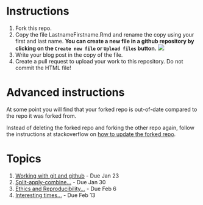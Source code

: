 # Instructions

1. Fork this repo. 
2. Copy the file LastnameFirstname.Rmd and rename the copy using your first and last name.
**You can create a new file in a github repository by clicking on the `Create new file` or `Upload files` button.**
![](images/create-file.png)
3. Write your blog post in the copy of the file.
4. Create a pull request to upload your work to this repository. Do not commit the HTML file!

# Advanced instructions

At some point you will find that your forked repo is out-of-date compared to the repo it was forked from. 

Instead of deleting the forked repo and forking the other repo again, follow the instructions at stackoverflow on [how to update the forked repo](http://stackoverflow.com/questions/20984802/how-can-i-keep-my-fork-in-sync-without-adding-a-separate-remote/21131381#21131381).


# Topics

1. [Working with git and github](https://github.com/stat585-at-ISU/blog-2019/blob/master/01/LastnameFirstname.Rmd) - Due Jan 23
2. [Split-apply-combine...](https://github.com/stat585-at-ISU/blog-2019/blob/master/02/LastnameFirstname.Rmd) - Due Jan 30
3. [Ethics and Reproducibility...](https://github.com/stat585-at-ISU/blog-2019/blob/master/03/LastnameFirstname.Rmd) - Due Feb 6
4. [Interesting times...](https://github.com/stat585-at-ISU/blog-2019/blob/master/04/LastnameFirstname.Rmd) - Due Feb 13

